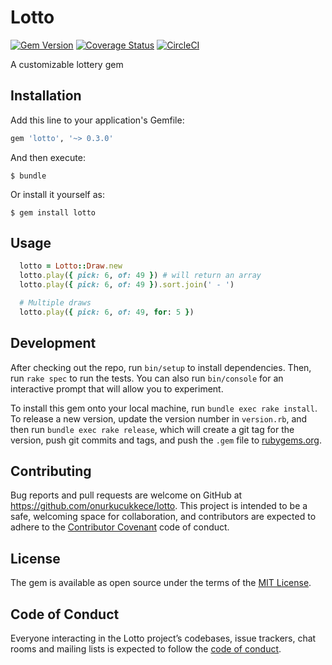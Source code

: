 # Lotto
[![Gem Version](https://badge.fury.io/rb/lotto.svg)](https://badge.fury.io/rb/lotto) [![Coverage Status](https://coveralls.io/repos/github/onurkucukkece/lotto/badge.svg?branch=feature%2Fimproved_specs)](https://coveralls.io/github/onurkucukkece/lotto?branch=feature%2Fimproved_specs) [![CircleCI](https://circleci.com/gh/onurkucukkece/lotto/tree/master.svg?style=svg)](https://circleci.com/gh/onurkucukkece/lotto/tree/master)

A customizable lottery gem

## Installation

Add this line to your application's Gemfile:

```ruby
gem 'lotto', '~> 0.3.0'
```

And then execute:

    $ bundle

Or install it yourself as:

    $ gem install lotto

## Usage

```ruby
  lotto = Lotto::Draw.new
  lotto.play({ pick: 6, of: 49 }) # will return an array
  lotto.play({ pick: 6, of: 49 }).sort.join(' - ')

  # Multiple draws
  lotto.play({ pick: 6, of: 49, for: 5 })
````

## Development

After checking out the repo, run `bin/setup` to install dependencies. Then, run `rake spec` to run the tests. You can also run `bin/console` for an interactive prompt that will allow you to experiment.

To install this gem onto your local machine, run `bundle exec rake install`. To release a new version, update the version number in `version.rb`, and then run `bundle exec rake release`, which will create a git tag for the version, push git commits and tags, and push the `.gem` file to [rubygems.org](https://rubygems.org).

## Contributing

Bug reports and pull requests are welcome on GitHub at https://github.com/onurkucukkece/lotto. This project is intended to be a safe, welcoming space for collaboration, and contributors are expected to adhere to the [Contributor Covenant](http://contributor-covenant.org) code of conduct.

## License

The gem is available as open source under the terms of the [MIT License](https://opensource.org/licenses/MIT).

## Code of Conduct

Everyone interacting in the Lotto project’s codebases, issue trackers, chat rooms and mailing lists is expected to follow the [code of conduct](https://github.com/onurkucukkece/lotto/blob/master/CODE_OF_CONDUCT.md).
